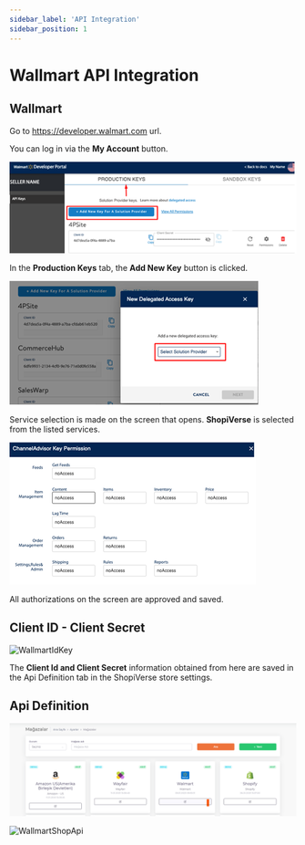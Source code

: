 ```yaml
---
sidebar_label: 'API Integration'
sidebar_position: 1
---
```


# Wallmart API Integration

## Wallmart
Go to https://developer.walmart.com url.

You can log in via the **My Account** button.

![WallmartDev](../wallmart/img/Wallmartdev.png)

In the **Production Keys** tab, the **Add New Key** button is clicked.

![WallmartDevNew](../wallmart/img/WallmartdevNew.png)


Service selection is made on the screen that opens. **ShopiVerse** is selected from the listed services.

![WallmartDevNewChanel](../wallmart/img/Wallmartdevnewchannel.png)

All authorizations on the screen are approved and saved.

## Client ID - Client Secret

![WallmartIdKey](../wallmart/img/Wallmart%20%C4%B1dkey.png)

The **Client Id and Client Secret** information obtained from here are saved in the Api Definition tab in the ShopiVerse store settings.

## Api Definition

![WallmartShop](../wallmart/img/WallmartShop.png)

![WallmartShopApi](../wallmart/img/WallmartAp%C4%B1.png)